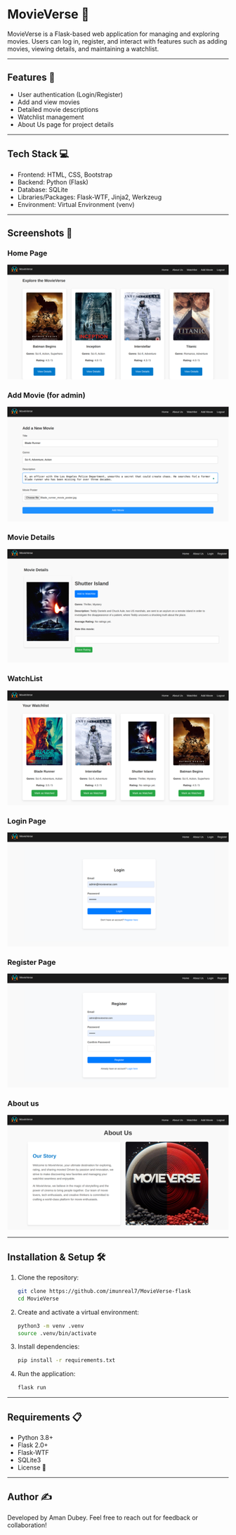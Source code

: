 # MovieVerse 🎥

MovieVerse is a Flask-based web application for managing and exploring movies. Users can log in, register, and interact with features such as adding movies, viewing details, and maintaining a watchlist.

---

## Features 🚀

-   User authentication (Login/Register)
-   Add and view movies
-   Detailed movie descriptions
-   Watchlist management
-   About Us page for project details

---

## Tech Stack 💻

-   Frontend: HTML, CSS, Bootstrap
-   Backend: Python (Flask)
-   Database: SQLite
-   Libraries/Packages: Flask-WTF, Jinja2, Werkzeug
-   Environment: Virtual Environment (venv)

---

## Screenshots 📸

### Home Page

![Home Page](static/screenshots/home.png)

### Add Movie (for admin)

![Add Movie](static/screenshots/add_movie.png)

### Movie Details

![Movie Details](static/screenshots/movie_details.png)

### WatchList

![WatchList](static/screenshots/watchlist.png)

### Login Page

![Login Page](static/screenshots/login.png)

### Register Page

![Register Page](static/screenshots/register.png)

### About us

![About Us](static/screenshots/aboutus.png)

---

## Installation & Setup 🛠️

1. Clone the repository:

    ```bash
    git clone https://github.com/imunreal7/MovieVerse-flask
    cd MovieVerse
    ```

2. Create and activate a virtual environment:

    ```bash
    python3 -m venv .venv
    source .venv/bin/activate
    ```

3. Install dependencies:

    ```bash
    pip install -r requirements.txt
    ```

4. Run the application:

    ```bash
    flask run
    ```

---

## Requirements 📋

-   Python 3.8+
-   Flask 2.0+
-   Flask-WTF
-   SQLite3
-   License 📄

---

## Author ✍️

Developed by Aman Dubey. Feel free to reach out for feedback or collaboration!
